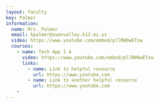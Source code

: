 ```yaml
---
layout: faculty
key: Palmer
information:
  name: Mrs. Palmer
  email: kpalmer@swanvalley.k12.mi.us
  video: https://www.youtube.com/embed/pllRW9wETzw
  courses:
    - name: Tech App I A
      video: https://www.youtube.com/embed/pllRW9wETzw
      links:
        - name: Link to helpful resource
          url: https://www.youtube.com
        - name: Link to another helpful resource
          url: https://www.youtube.com
    -
---
```

